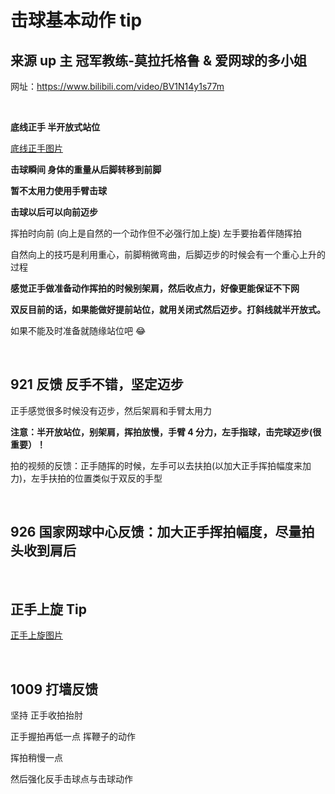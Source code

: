 # 击球基本动作 tip

## 来源 up 主 冠军教练-莫拉托格鲁 & 爱网球的多小姐


网址：https://www.bilibili.com/video/BV1N14y1s77m

&nbsp;

**底线正手 半开放式站位**

[底线正手图片](http://m.qpic.cn/psc?/V533uQTC1PsA1y3mTS0h0iehDt3y7kXY/ruAMsa53pVQWN7FLK88i5oypkSffkCqBRCRE9MoqbmnW*x2eBTx*.r8f8OXhDIyo1wKJciPSGrq.sdMFW.dWR1aIoqCpSie.TLG7V1GixbA!/mnull&bo=fAc4BAAAAAADB2U!&rf=photolist&t=5)

**击球瞬间 身体的重量从后脚转移到前脚**

**暂不太用力使用手臂击球**

**击球以后可以向前迈步**

挥拍时向前 (向上是自然的一个动作但不必强行加上旋) 左手要抬着伴随挥拍

自然向上的技巧是利用重心，前脚稍微弯曲，后脚迈步的时候会有一个重心上升的过程

**感觉正手做准备动作挥拍的时候别架肩，然后收点力，好像更能保证不下网**

**双反目前的话，如果能做好提前站位，就用关闭式然后迈步。打斜线就半开放式。**

如果不能及时准备就随缘站位吧 😂

&nbsp;

## 921 反馈 反手不错，坚定迈步

正手感觉很多时候没有迈步，然后架肩和手臂太用力

**注意：半开放站位，别架肩，挥拍放慢，手臂 4 分力，左手指球，击完球迈步(很重要）！**

拍的视频的反馈：正手随挥的时候，左手可以去扶拍(以加大正手挥拍幅度来加力)，左手扶拍的位置类似于双反的手型

&nbsp;

## 926 国家网球中心反馈：加大正手挥拍幅度，尽量拍头收到肩后

&nbsp;

## 正手上旋 Tip

[正手上旋图片](http://m.qpic.cn/psc?/V533uQTC1PsA1y3mTS0h0iehDt3y7kXY/ruAMsa53pVQWN7FLK88i5oypkSffkCqBRCRE9MoqbmnCjaLavrFuv4YtdVKt0BA89UMzXl4IzUBeTjZhJ4yQlrZcm*ZUiIu3fx7MNurVcso!/mnull&bo=8wM1AgAAAAADB.U!&rf=photolist&t=5)

&nbsp;

## 1009 打墙反馈

坚持 正手收拍抬肘

正手握拍再低一点 挥鞭子的动作

挥拍稍慢一点

然后强化反手击球点与击球动作
